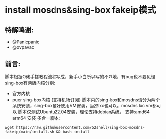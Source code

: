 # install mosdns&sing-box fakeip模式

## 特解鸣谢:
* @Panicpanic
* @ovpavac
## 前言:
脚本根据O佬手搓教程流程写成，新手小白所以写的不咋地，有bug也不要见怪
sing-box有两版内核分别:
- 官方内核
- puer sing-box内核 {支持机场订阅}
    脚本内的sing-box和mosdns请分为两个系统安装，sing-box最好使用VM安装，当然lxc也可以。mosdns lxc vm都可以
脚本仅测试Ubuntu22.04安装，理论支持debian系统，
    支持:amd64 arm64 安装
多合一脚本:
``` shell
wget https://raw.githubusercontent.com/52shell/sing-box-mosdns-fakeip/main/install.sh && bash install
```


